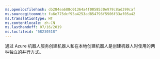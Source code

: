```yaml
---
ms.openlocfilehash: db284ea688c01364a4f0058530e979c8ad399caf
ms.sourcegitcommit: fa6e775dcf95a4253ad854796f5906f33af05a42
ms.translationtype: HT
ms.contentlocale: zh-CN
ms.lasthandoff: 07/16/2019
ms.locfileid: "68230518"
---
```

通过 Azure 机器人服务创建机器人和在本地创建机器人是创建机器人时使用的两种独立的并行方式。